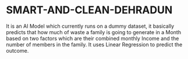 # SMART-AND-CLEAN-DEHRADUN
It is an AI Model which currently runs on a dummy dataset, it basically predicts that how much of waste a family is going to generate in a Month based on two factors which are their combined monthly Income and the number of members in the family. It uses Linear Regression to predict the outcome.   
